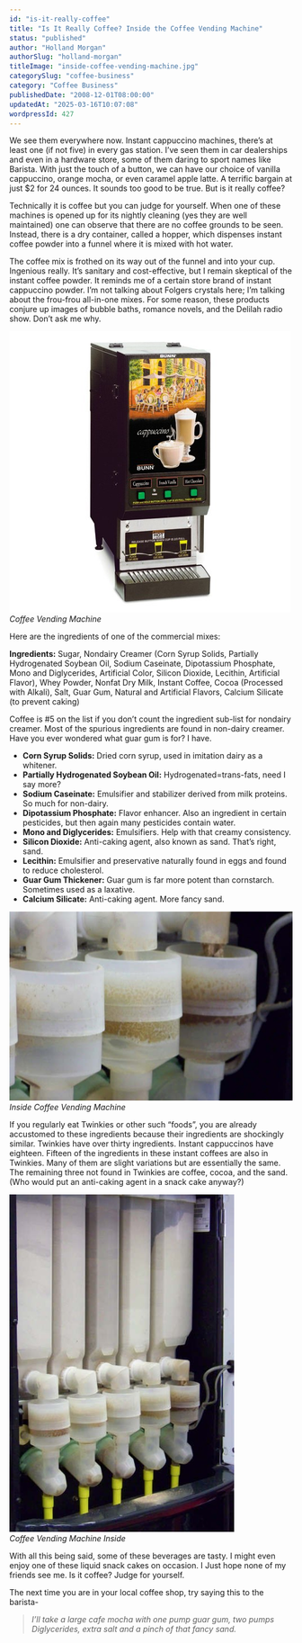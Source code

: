 ```yaml
---
id: "is-it-really-coffee"
title: "Is It Really Coffee? Inside the Coffee Vending Machine"
status: "published"
author: "Holland Morgan"
authorSlug: "holland-morgan"
titleImage: "inside-coffee-vending-machine.jpg"
categorySlug: "coffee-business"
category: "Coffee Business"
publishedDate: "2008-12-01T08:00:00"
updatedAt: "2025-03-16T10:07:08"
wordpressId: 427
---
```


We see them everywhere now. Instant cappuccino machines, there’s at least one (if not five) in every gas station. I’ve seen them in car dealerships and even in a hardware store, some of them daring to sport names like Barista. With just the touch of a button, we can have our choice of vanilla cappuccino, orange mocha, or even caramel apple latte. A terrific bargain at just $2 for 24 ounces. It sounds too good to be true. But is it really coffee?

Technically it is coffee but you can judge for yourself. When one of these machines is opened up for its nightly cleaning (yes they are well maintained) one can observe that there are no coffee grounds to be seen. Instead, there is a dry container, called a hopper, which dispenses instant coffee powder into a funnel where it is mixed with hot water.

The coffee mix is frothed on its way out of the funnel and into your cup. Ingenious really. It’s sanitary and cost-effective, but I remain skeptical of the instant coffee powder. It reminds me of a certain store brand of instant cappuccino powder. I’m not talking about Folgers crystals here; I’m talking about the frou-frou all-in-one mixes. For some reason, these products conjure up images of bubble baths, romance novels, and the Delilah radio show. Don’t ask me why.

![Coffee Vending Machine](coffee-vending-machine1.jpg)  
*Coffee Vending Machine*

Here are the ingredients of one of the commercial mixes:

**Ingredients:** Sugar, Nondairy Creamer (Corn Syrup Solids, Partially Hydrogenated Soybean Oil, Sodium Caseinate, Dipotassium Phosphate, Mono and Diglycerides, Artificial Color, Silicon Dioxide, Lecithin, Artificial Flavor), Whey Powder, Nonfat Dry Milk, Instant Coffee, Cocoa (Processed with Alkali), Salt, Guar Gum, Natural and Artificial Flavors, Calcium Silicate (to prevent caking)

Coffee is #5 on the list if you don’t count the ingredient sub-list for nondairy creamer. Most of the spurious ingredients are found in non-dairy creamer. Have you ever wondered what guar gum is for? I have.

-   **Corn Syrup Solids:** Dried corn syrup, used in imitation dairy as a whitener.
-   **Partially Hydrogenated Soybean Oil:** Hydrogenated=trans-fats, need I say more?
-   **Sodium Caseinate:** Emulsifier and stabilizer derived from milk proteins. So much for non-dairy.
-   **Dipotassium Phosphate:** Flavor enhancer. Also an ingredient in certain pesticides, but then again many pesticides contain water.
-   **Mono and Diglycerides:** Emulsifiers. Help with that creamy consistency.
-   **Silicon Dioxide:** Anti-caking agent, also known as sand. That’s right, sand.
-   **Lecithin:** Emulsifier and preservative naturally found in eggs and found to reduce cholesterol.
-   **Guar Gum Thickener:** Guar gum is far more potent than cornstarch. Sometimes used as a laxative.
-   **Calcium Silicate:** Anti-caking agent. More fancy sand.

![Inside Coffee Vending Machine](inside-coffee-vending-machine.jpg)  
*Inside Coffee Vending Machine*

If you regularly eat Twinkies or other such “foods”, you are already accustomed to these ingredients because their ingredients are shockingly similar. Twinkies have over thirty ingredients. Instant cappuccinos have eighteen. Fifteen of the ingredients in these instant coffees are also in Twinkies. Many of them are slight variations but are essentially the same. The remaining three not found in Twinkies are coffee, cocoa, and the sand. (Who would put an anti-caking agent in a snack cake anyway?)

![Coffee Vending Machine Inside](coffee-vending-inside.jpg)  
*Coffee Vending Machine Inside*

With all this being said, some of these beverages are tasty. I might even enjoy one of these liquid snack cakes on occasion. I Just hope none of my friends see me. Is it coffee? Judge for yourself.

The next time you are in your local coffee shop, try saying this to the barista-

> *I’ll take a large cafe mocha with one pump guar gum, two pumps Diglycerides, extra salt and a pinch of that fancy sand.*
